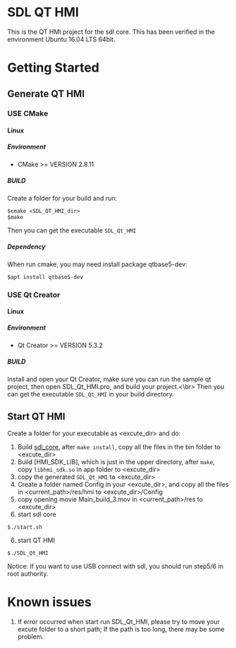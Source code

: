 # SDL QT HMI

This is the QT HMI project for the sdl core. 
This has been verified in the environment Ubuntu 16.04 LTS 64bit.

# Getting Started

## Generate QT HMI

### USE CMake
#### Linux
##### Environment
* CMake >= VERSION 2.8.11
##### BUILD
Create a folder for your build and run:
```shell
$cmake <SDL_QT_HMI_dir>
$make
```
Then you can get the executable `SDL_Qt_HMI`

##### Dependency
When run cmake, you may need install package qtbase5-dev:
```shell
$apt install qtbase5-dev
```

### USE Qt Creator
#### Linux
##### Environment
* Qt Creator >= VERSION 5.3.2
##### BUILD
Install and open your Qt Creator, make sure you can run the sample qt project, 
then open SDL_Qt_HMI.pro, and build your project.<\br>
Then you can get the executable `SDL_Qt_HMI` in your build directory.


## Start QT HMI
Create a folder for your executable as <excute_dir> and do:
  1. Build [sdl_core](https://github.com/smartdevicelink/sdl_core), after `make install`, copy all the files in the bin folder to <excute_dir>
  2. Build [HMI_SDK_LIB], which is just in the upper directory, after `make`, copy `libhmi_sdk.so` in app folder to <excute_dir>
  3. copy the generated `SDL_Qt_HMI` to <excute_dir>
  3. Create a folder named Config in your <excute_dir>, and copy all the files in <current_path>/res/hmi to <excute_dir>/Config
  4. copy opening movie Main_build_3.mov in <current_path>/res to <excute_dir>
  5. start sdl core
```shell
$./start.sh
```
  6. start QT HMI
```shell
$./SDL_Qt_HMI 
```

Notice: If you want to use USB connect with sdl, you should run step5/6 in root authority.


# Known issues

  1. If error occurred when start run SDL_Qt_HMI, please try to move your excute folder to a short path; If the path is too long, there may be some problem.






